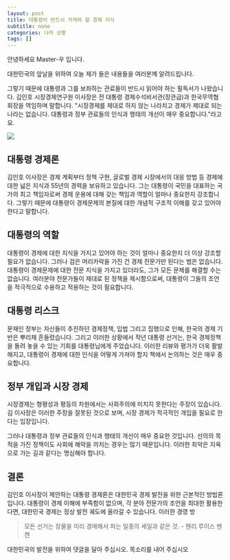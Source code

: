 ```yaml
---
layout: post
title: 대통령이 반드시 가져야 할 경제 지식
subtitle: none
categories: 나라 상황
tags: []
---
```


안녕하세요 Master-우 입니다.

대한민국의 앞날을 위하여 오늘 제가 들은 내용들을 여러분께 알려드립니다.



그렇기 때문에 대통령과 그를 보좌하는 관료들이 반드시 읽어야 하는 필독서가 나왔습니다.  김인호 시장경제연구원 이사장은 전 대통령 경제수석비서관(장관급)과 한국무역협회장을 역임하며 말합니다. "시장경제를 제대로 하지 않는 나라치고 경제가 제대로 되는 나라는 없습니다. 대통령과 정부 관료들의 인식과 행태의 개선이 매우 중요합니다."라고요. 



![](https://source.unsplash.com/800x450/?luxury)

##  대통령 경제론

김인호 이사장은 경제 계획부터 정책 구현, 글로벌 경제 시장에서의 대응 방법 등 경제에 대한 넓은 지식과 55년의 경력을 보유하고 있습니다. 그는 대통령이 국민을 대표하는 국가의 최고 책임자로써 경제 운용에 대해 갖는 책임과 역할이 얼마나 중요한지 강조합니다. 그렇기 때문에 대통령이 경제문제의 본질에 대한 개념적 구조적 이해를 갖고 있어야 한다고 말합니다. 

## 대통령의 역할

대통령이 경제에 대한 지식을 가지고 있어야 하는 것이 얼마나 중요한지 더 이상 강조할 필요가 없습니다. 그러나 검은 머리카락을 가진 건 경제 전문가만 된다는 법은 없습니다. 대통령이 경제문제에 대한 전문 지식을 가지고 있더라도, 그가 모든 문제를 해결할 수는 없습니다. 여러분야 전문가들이 제대로 된 정책을 제시함으로써, 대통령이 그들의 조언을 적극적으로 수용하고 적용하는 것이 필요합니다. 

## 대통령 리스크

문재인 정부는 자신들이 추진하던 경제정책, 입법 그리고 집행으로 인해, 한국의 경제 기반은 뿌리채 흔들렸습니다. 그리고 이러한 상황에서 작년 대통령 선거는, 한국 경제정책을 돌려 놓을 수 있는 기회를 대통령님에게 주었습니다. 이러한 리뷰와 평가가 더욱 활발해지고, 대통령이 경제에 대한 인식을 어떻게 가져야 할지 책에서 논의하는 것은 매우 중요합니다. 

## 정부 개입과 시장 경제

시장경제는 형평성과 평등의 차원에서는 사회주의에 미치지 못한다는 주장이 있습니다. 김 이사장은 이러한 주장을 잘못된 것으로 보며, 시장 경제가 적극적인 개입을 필요로 한다는 입장입니다. 

그러나 대통령과 정부 관료들의 인식과 행태의 개선이 매우 중요한 것입니다. 선의의 목적을 가진 정책이도 사회에 해악을 끼치는 경우는 많기 때문입니다. 이러한 죄악은 지옥으로 가는 길과 같다는 명심해야 합니다. 

## 결론

김인호 이사장이 제안하는 대통령 경제론은 대한민국 경제 발전을 위한 근본적인 방법론입니다. 대통령이 경제 이해에 부족함이 없으며, 각 분야 전문가의 조언을 최대한 활용한다면, 대한민국 경제는 정상 발전 궤도에 올라갈 수 있습니다. 이러한 경영 방


> 모든 선거는 장물을 미리 경매해서 파는 일종의 세일과 같은 것. - 헨리 루이스 멘켄

대한민국의 발전을 위하여 댓글을 달아 주십시오. 목소리를 내어 주십시오
